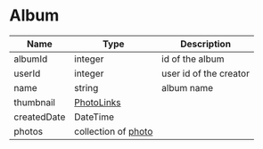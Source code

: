Album
=

|Name|Type|Description|
|----|----|-----------|
|albumId|integer|id of the album|
|userId|integer|user id of the creator|
|name|string|album name|
|thumbnail|[PhotoLinks](https://github.com/zazzlife/api-docs/blob/master/objects/PhotoLinks.md)||
|createdDate|DateTime||
|photos|collection of [photo](https://github.com/zazzlife/api-docs/blob/master/objects/photo.md)||
